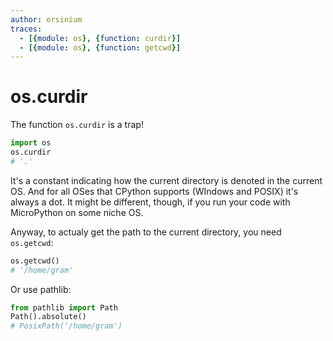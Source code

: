 ```yaml
---
author: orsinium
traces:
  - [{module: os}, {function: curdir}]
  - [{module: os}, {function: getcwd}]
---
```


# os.curdir

The function `os.curdir` is a trap!

```python
import os
os.curdir
# '.'
```

It's a constant indicating how the current directory is denoted in the current OS. And for all OSes that CPython supports (WIndows and POSIX) it's always a dot. It might be different, though, if you run your code with MicroPython on some niche OS.

Anyway, to actualy get the path to the current directory, you need `os.getcwd`:

```python
os.getcwd()
# '/home/gram'
```

Or use pathlib:

```python
from pathlib import Path
Path().absolute()
# PosixPath('/home/gram')
```
